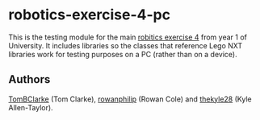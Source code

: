 # robotics-exercise-4-pc

This is the testing module for the main [robitics exercise 4](https://github.com/TomBClarke/robotics-exercise-4) from year 1 of University. It includes libraries so the classes that reference Lego NXT libraries work for testing purposes on a PC (rather than on a device).

## Authors ##

[TomBClarke](https://github.com/TomBClarke/) (Tom Clarke), [rowanphilip](https://github.com/rowanphilip) (Rowan Cole) and [thekyle28](https://github.com/thekyle28) (Kyle Allen-Taylor).
